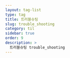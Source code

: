 ```yaml
---
layout: tag-list
type: tag
title: 트러블슈팅
slug: trouble_shooting
category: til
sidebar: true
order: 9
description: >
  트러블슈팅 trouble_shooting
---
```

